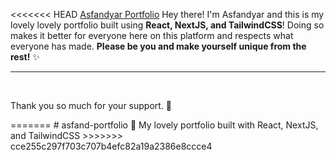 <<<<<<< HEAD
[Asfandyar Portfolio](https://github.com/Asfand6417)
Hey there! I'm Asfandyar and this is my lovely lovely portfolio built using **React, NextJS, and TailwindCSS**!
Doing so makes it better for everyone here on this platform and respects what everyone has made. **Please be you and make yourself unique from the rest!** ✨
<hr/>
<br/>
<p>Thank you so much for your support. 💙</p>
=======
# asfand-portfolio
🔷 My lovely portfolio built with React, NextJS, and TailwindCSS
>>>>>>> cce255c297f703c707b4efc82a19a2386e8ccce4
